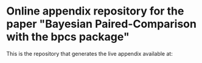 # Online appendix repository for the paper "Bayesian Paired-Comparison with the bpcs package"

This is the repository that generates the live appendix available at: 
